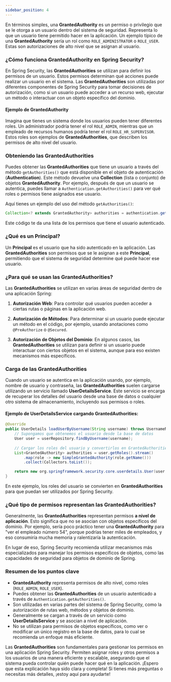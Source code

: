 ```yaml
---
sidebar_position: 4
---
```


En términos simples, una **GrantedAuthority** es un permiso o privilegio que se le otorga a un usuario dentro del sistema de seguridad. Representa lo que un usuario tiene permitido hacer en la aplicación. Un ejemplo típico de una **GrantedAuthority** sería un rol como `ROLE_ADMINISTRATOR` o `ROLE_USER`. Estas son autorizaciones de alto nivel que se asignan al usuario.

<Card>

### ¿Cómo funciona GrantedAuthority en Spring Security?

En Spring Security, las **GrantedAuthorities** se utilizan para definir los permisos de un usuario. Estos permisos determinan qué acciones puede realizar un usuario en el sistema. Las **GrantedAuthorities** son utilizadas por diferentes componentes de Spring Security para tomar decisiones de autorización, como si un usuario puede acceder a un recurso web, ejecutar un método o interactuar con un objeto específico del dominio.
    
</Card>

<Card>

#### Ejemplo de GrantedAuthority

Imagina que tienes un sistema donde los usuarios pueden tener diferentes roles. Un administrador podría tener el rol `ROLE_ADMIN`, mientras que un empleado de recursos humanos podría tener el rol `ROLE_HR_SUPERVISOR`. Estos roles son ejemplos de **GrantedAuthorities**, que describen los permisos de alto nivel del usuario.
    
</Card>

<Card>

### Obteniendo las GrantedAuthorities

Puedes obtener las **GrantedAuthorities** que tiene un usuario a través del método `getAuthorities()` que está disponible en el objeto de autenticación (**Authentication**). Este método devuelve una **Collection** (lista o conjunto) de objetos **GrantedAuthority**. Por ejemplo, después de que un usuario se autentica, puedes llamar a `Authentication.getAuthorities()` para ver qué roles o permisos tiene asignados ese usuario.

Aquí tienes un ejemplo del uso del método `getAuthorities()`:

```java
Collection<? extends GrantedAuthority> authorities = authentication.getAuthorities();
```

Este código te da una lista de los permisos que tiene el usuario autenticado.

</Card>
    
<Card>

### ¿Qué es un Principal?

Un **Principal** es el usuario que ha sido autenticado en la aplicación. Las **GrantedAuthorities** son permisos que se le asignan a este **Principal**, permitiendo que el sistema de seguridad determine qué puede hacer ese usuario.
    
</Card>

<Card>

### ¿Para qué se usan las GrantedAuthorities?

Las **GrantedAuthorities** se utilizan en varias áreas de seguridad dentro de una aplicación Spring:

1. **Autorización Web**: Para controlar qué usuarios pueden acceder a ciertas rutas o páginas en la aplicación web.
   
2. **Autorización de Métodos**: Para determinar si un usuario puede ejecutar un método en el código, por ejemplo, usando anotaciones como `@PreAuthorize` o `@Secured`.
   
3. **Autorización de Objetos del Dominio**: En algunos casos, las **GrantedAuthorities** se utilizan para definir si un usuario puede interactuar con ciertos objetos en el sistema, aunque para eso existen mecanismos más específicos.
    
</Card>

<Card>

### Carga de las GrantedAuthorities

Cuando un usuario se autentica en la aplicación usando, por ejemplo, nombre de usuario y contraseña, las **GrantedAuthorities** suelen cargarse utilizando un servicio llamado **UserDetailsService**. Este servicio se encarga de recuperar los detalles del usuario desde una base de datos o cualquier otro sistema de almacenamiento, incluyendo sus permisos o roles.

#### Ejemplo de UserDetailsService cargando GrantedAuthorities:

```java
@Override
public UserDetails loadUserByUsername(String username) throws UsernameNotFoundException {
    // Supongamos que obtenemos el usuario desde la base de datos
    User user = userRepository.findByUsername(username);
    
    // Cargar los roles del usuario y convertirlos en GrantedAuthorities
    List<GrantedAuthority> authorities = user.getRoles().stream()
        .map(role -> new SimpleGrantedAuthority(role.getName()))
        .collect(Collectors.toList());

    return new org.springframework.security.core.userdetails.User(user.getUsername(), user.getPassword(), authorities);
}
```

En este ejemplo, los roles del usuario se convierten en **GrantedAuthorities** para que puedan ser utilizados por Spring Security.
    
</Card>

<Card>

### ¿Qué tipo de permisos representan las GrantedAuthorities?

Generalmente, las **GrantedAuthorities** representan permisos **a nivel de aplicación**. Esto significa que no se asocian con objetos específicos del dominio. Por ejemplo, sería poco práctico tener una **GrantedAuthority** para "ver el empleado número 54", porque podrías tener miles de empleados, y eso consumiría mucha memoria y ralentizaría la autenticación.

En lugar de eso, Spring Security recomienda utilizar mecanismos más especializados para manejar los permisos específicos de objetos, como las capacidades de seguridad para objetos de dominio de Spring.
    
</Card>

<Card>

### Resumen de los puntos clave

- **GrantedAuthority** representa permisos de alto nivel, como roles (`ROLE_ADMIN`, `ROLE_USER`).
- Puedes obtener las **GrantedAuthorities** de un usuario autenticado a través de `Authentication.getAuthorities()`.
- Son utilizadas en varias partes del sistema de Spring Security, como la autorización de rutas web, métodos y objetos de dominio.
- Generalmente se cargan a través de un servicio como **UserDetailsService** y se asocian a nivel de aplicación.
- No se utilizan para permisos de objetos específicos, como ver o modificar un único registro en la base de datos, para lo cual se recomienda un enfoque más eficiente.

Las **GrantedAuthorities** son fundamentales para gestionar los permisos en una aplicación Spring Security. Permiten asignar roles y otros permisos a los usuarios de una manera eficiente y escalable, asegurando que el sistema pueda controlar quién puede hacer qué en la aplicación. ¡Espero que esta explicación haya sido clara y completa! Si tienes más preguntas o necesitas más detalles, ¡estoy aquí para ayudarte!
    
</Card>